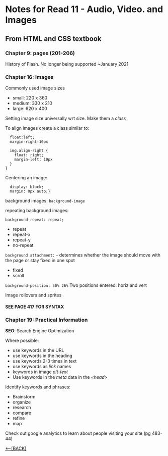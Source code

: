 # Notes for Read 11 - Audio, Video. and Images

## From HTML and CSS textbook

### Chapter 9: pages (201-206)

History of Flash.  No longer being supported ~January 2021

### Chapter 16: Images

Commonly used image sizes

+ small: 220 x 360
+ medium: 330 x 210
+ large: 620 x 400

Setting image size universally wrt size.  Make them a *class*

To align images create a class similar to:

```img.align-left{
  float:left;
  margin-right-10px

  img.align-right {
    float: right;
    margin-left: 10px
  }
}
```

Centering an image:

```img.align-center:{
  display: block;
  margin: 0px auto;}
```

background images: `background-image`

repeating background images:

`background-repeat: repeat;`

+ repeat
+ repeat-x
+ repeat-y
+ no-repeat

`background attachment:` - determines whether the image should move with the page or stay fixed in one spot

+ fixed
+ scroll

`background-position: 50% 26%`
Two positions entered: horiz and vert

Image rollovers and sprites

#### SEE PAGE 417 FOR SYNTAX

### Chapter 19: Practical Information

**SEO**: Search Engine Optimization

Where possible:

+ use keywords in the URL
+ use keywords in the heading
+ use keywords 2-3 times in text
+ use keywords as *link* names
+ keywords in image *alt-text*
+ Use keywords in the *meta* data in the *&lt;head&gt;*

Identify keywords and phrases:

+ Brainstorm
+ organize
+ research
+ compare
+ refine
+ map

Check out google analytics to learn about people visiting your site (pg 483-44)

[&lt;--&#91;BACK&#93;](README.md)
